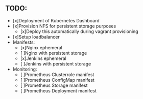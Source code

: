 ## TODO:
* [x]Deployment of Kubernetes Dashboard
* [x]Provision NFS for persistent storage purposes
    - [x]Deploy this automatically during vagrant provisioning
* [x]Setup loadbalancer
* Manifests:
    - [x]Nginx ephemeral
    - [ ]Nginx with persistent storage
    - [x]Jenkins ephemeral
    - [ ]Jenkins with persistent storage
* Monitoring:
    - [ ]Prometheus Clusterrole manifest
    - [ ]Prometheus ConfigMap manifest
    - [ ]Prometheus Storage manifest
    - [ ]Prometheus Deployment manifest

